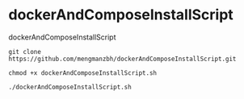 # dockerAndComposeInstallScript
dockerAndComposeInstallScript

```
git clone https://github.com/mengmanzbh/dockerAndComposeInstallScript.git
```
```
chmod +x dockerAndComposeInstallScript.sh
```
```
./dockerAndComposeInstallScript.sh
```
